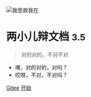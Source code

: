 <!-- _coverpage.md -->

<img src="https://zergqueen.gitee.io/images/myblog/icon.svg"  alt="我思故我在"/>

# 两小儿辩文档 <small>3.5</small>

> 对的对的，不对不对

- 噢，对的对的，对吗？
- 哎呀，不对，不对吗？

[Gitee](https://gitee.com/zergqueen) 
[开始](#README)

